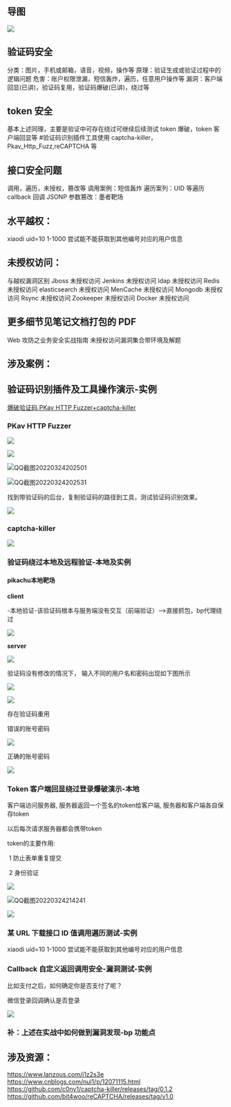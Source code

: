 ## 导图

![](image36/逻辑越权.png)



## 验证码安全

分类：图片，手机或邮箱，语音，视频，操作等
原理：验证生成或验证过程中的逻辑问题
危害：账户权限泄漏，短信轰炸，遍历，任意用户操作等
漏洞：客户端回显(已讲)，验证码复用，验证码爆破(已讲)，绕过等

## token 安全

基本上述同理，主要是验证中可存在绕过可继续后续测试
token 爆破，token 客户端回显等
#验证码识别插件工具使用
captcha-killer，Pkav_Http_Fuzz,reCAPTCHA 等

## 接口安全问题

调用，遍历，未授权，篡改等
调用案例：短信轰炸
遍历案列：UID 等遍历
callback 回调 JSONP
参数篡改：墨者靶场

## 水平越权：

xiaodi uid=10
1-1000 尝试能不能获取到其他编号对应的用户信息



## 未授权访问：

与越权漏洞区别
Jboss 未授权访问
Jenkins 未授权访问
ldap 未授权访问
Redis 未授权访问
elasticsearch 未授权访问
MenCache 未授权访问
Mongodb 未授权访问
Rsync 未授权访问
Zookeeper 未授权访问
Docker 未授权访问

## 更多细节见笔记文档打包的 PDF

Web 攻防之业务安全实战指南
未授权访问漏洞集合带环境及解题

## 涉及案例：

## 验证码识别插件及工具操作演示-实例

[爆破验证码 PKav HTTP Fuzzer+captcha-killer](https://www.cnblogs.com/sunny11/p/14357016.html)

###  PKav HTTP Fuzzer

![](image36/QQ截图20220324202210.png)

![](image36/QQ截图20220324202251.png)

![QQ截图20220324202501](image36/QQ截图20220324202501.png)

![QQ截图20220324202531](imag36e/QQ截图20220324202531.png)

找到带验证码的后台，复制验证码的路径到工具，测试验证码识别效果。

![](image36/QQ截图20220324203435.png)





### captcha-killer

![](image36/QQ截图20220324205707.png)





### 

### 验证码绕过本地及远程验证-本地及实例

#### pikachu本地靶场

**client**

-本地验证-该验证码根本与服务端没有交互（前端验证）-->直接抓包，bp代理绕过

![](image36/QQ截图20220324211145.png)

**server**

![](image36/QQ截图20220324210616.png)

验证码没有修改的情况下， 输入不同的用户名和密码出现如下图所示

![](image36/QQ截图20220324210635.png)

![](image36/QQ截图20220324210750.png)

存在验证码重用 

错误的账号密码

![](image36/QQ截图20220324213035.png)

正确的账号密码

![](image36/QQ截图20220324212830.png)



### Token 客户端回显绕过登录爆破演示-本地

客户端访问服务器, 服务器返回一个签名的token给客户端, 服务器和客户端各自保存token

以后每次请求服务器都会携带token

token的主要作用:

​      1 防止表单重复提交

​      2 身份验证

![](image36/QQ截图20220324214222.png)

![QQ截图20220324214241](image36/QQ截图20220324214241.png)

![](image36/QQ截图20220324214410.png)



### 某 URL 下载接口 ID 值调用遍历测试-实例

xiaodi uid=10
1-1000 尝试能不能获取到其他编号对应的用户信息

### Callback 自定义返回调用安全-漏洞测试-实例

比如支付之后，如何确定你是否支付了呢？

微信登录回调确认是否登录

![](image36/QQ截图20220324220219.png)



### 补：上述在实战中如何做到漏洞发现-bp 功能点



## 涉及资源：

https://www.lanzous.com/i1z2s3e
https://www.cnblogs.com/nul1/p/12071115.html
https://github.com/c0ny1/captcha-killer/releases/tag/0.1.2
https://github.com/bit4woo/reCAPTCHA/releases/tag/v1.0


